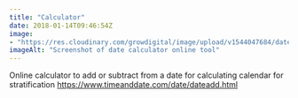 ```yaml
---
title: "Calculator"
date: 2018-01-14T09:46:54Z
image: 
- "https://res.cloudinary.com/growdigital/image/upload/v1544047684/date-calculator-38783790665.png"
imageAlt: "Screenshot of date calculator online tool"
---
```


Online calculator to add or subtract from a date for calculating calendar for stratification <https://www.timeanddate.com/date/dateadd.html>
